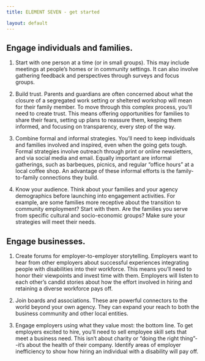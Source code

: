 ```yaml
---
title: ELEMENT SEVEN - get started

layout: default
---
```

## Engage individuals and families.

1. Start with one person at a time (or in small groups). This may include meetings at people’s homes or in community settings. It can also involve gathering feedback and perspectives through surveys and focus groups.

2. Build trust. Parents and guardians are often concerned about what the closure of a segregated work setting or sheltered workshop will mean for their family member. To move through this complex process, you’ll need to create trust. This means offering opportunities for families to share their fears, setting up plans to reassure them, keeping them informed, and focusing on transparency, every step of the way.

3. Combine formal and informal strategies. You’ll need to keep individuals and families involved and inspired, even when the going gets tough. Formal strategies involve outreach through print or online newsletters, and via social media and email. Equally important are informal gatherings, such as barbeques, picnics, and regular “office hours” at a local coffee shop. An advantage of these informal efforts is the family- to-family connections they build. 

4. Know your audience. Think about your families and your agency demographics before launching into engagement activities. For example, are some families more receptive about the transition to community employment? Start with them. Are the families you serve from specific cultural and socio-economic groups? Make sure your strategies will meet their needs.

## Engage businesses.

1. Create forums for employer-to-employer storytelling. Employers want to hear from other employers about successful experiences integrating people with disabilities into their workforce. This means you’ll need to honor their viewpoints and invest time with them. Employers will listen to each other’s candid stories about how the effort involved in hiring and retaining a diverse workforce pays off.

2. Join boards and associations. These are powerful connectors to the world beyond your own agency. They can expand your reach to both the business community and other local entities.

3. Engage employers using what they value most: the bottom line. To get employers excited to hire, you’ll need to sell employee skill sets that meet a business need. This isn’t about charity or “doing the right thing”--it’s about the health of their company. Identify areas of employer inefficiency to show how hiring an individual with a disability will pay off.


